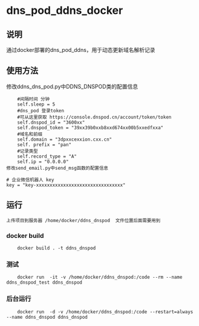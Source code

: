# dns_pod_ddns_docker

## 说明
通过docker部署的dns_pod_ddns，用于动态更新域名解析记录
## 使用方法
修改ddns_dns_pod.py中DDNS_DNSPOD类的配置信息
```
    #间隔时间 分钟
    self.sleep = 5
    #dns_pod 登录token
    #可从这里获取 https://console.dnspod.cn/account/token/token
    self.dnspod_id = "3600xx"
    self.dnspod_token = "39xx39b0xxb8xxd674xx00b5xxedfxxa"
    #域名和前缀
    self.domain = "3dpxxcexxion.cxx.cn"
    self. prefix = "pan"
    #记录类型
    self.record_type = "A"
    self.ip = "0.0.0.0"
修改send_email.py中send_msg函数的配置信息
```
    # 企业微信机器人 key    
    key = "key-xxxxxxxxxxxxxxxxxxxxxxxxxxxxxxxx"

## 运行
```
上传项目到服务器 /home/docker/ddns_dnspod  文件位置后面需要用到
``` 

### docker build
```
    docker build . -t ddns_dnspod
```
### 测试
```
    docker run  -it -v /home/docker/ddns_dnspod:/code --rm --name ddns_dnspod_test ddns_dnspod
```
### 后台运行
```
    docker run  -d -v /home/docker/ddns_dnspod:/code --restart=always --name ddns_dnspod ddns_dnspod 
```
